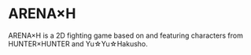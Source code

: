# ARENA×H
ARENA×H is a 2D fighting game based on and featuring characters from HUNTER×HUNTER and Yu☆Yu☆Hakusho.